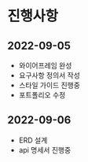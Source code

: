 # 진행사항
## 2022-09-05
- 와이어프레임 완성
- 요구사항 정의서 작성
- 스타일 가이드 진행중
- 포트폴리오 수정

## 2022-09-06
- ERD 설계
- api 명세서 진행중
